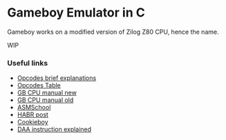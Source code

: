 # Gameboy Emulator in C

Gameboy works on a modified version of Zilog Z80 CPU, hence the name.

WIP

### Useful links

* [Opcodes brief explanations](http://www.devrs.com/gb/files/opcodes.html)
* [Opcodes Table](https://www.pastraiser.com/cpu/gameboy/gameboy_opcodes.html)
* [GB CPU manual new](https://gekkio.fi/files/gb-docs/gbctr.pdf)
* [GB CPU manual old](http://marc.rawer.de/Gameboy/Docs/GBCPUman.pdf)
* [ASMSchool](http://gameboy.mongenel.com/asmschool.html)
* [HABR post](https://habr.com/ru/post/154901/)
* [Cookieboy](https://github.com/creker/Cookieboy)
* [DAA instruction explained](https://forums.nesdev.org/viewtopic.php?t=15944)
